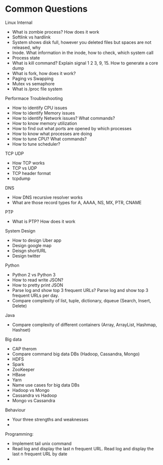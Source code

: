 # Common Questions

Linux Internal
* What is zombie process? How does it work
* Softlink vs hardlink
* System shows disk full, however you deleted files but spaces are not released, why
* Inode. What information in the inode, how to check, which system call
* Process state
* What is kill command? Explain signal 1 2 3, 9, 15. How to generate a core dump
* What is fork, how does it work?
* Paging vs Swapping
* Mutex vs semaphore 
* What is /proc file system

Performace Troubleshooting
* How to identify CPU issues
* How to identify Memory issues
* How to identify Network issues? What commands?
* How to know memory utilization
* How to find out what ports are opened by which processes
* How to know what processes are doing
* How to tune CPU? What commands?
* How to tune scheduler? 

TCP UDP
* How TCP works
* TCP vs UDP
* TCP header format
* tcpdump

DNS
* How DNS recursive resolver works
* What are those record types for A, AAAA, NS, MX, PTR, CNAME

PTP
* What is PTP? How does it work

System Design
* How to design Uber app
* Design google map
* Deisgn shortURL
* Design twitter

Python
* Python 2 vs Python 3
* How to read write JSON?
* How to pretty print JSON
* Parse log and show top 3 frequent URLs? Parse log and show top 3 frequent URLs per day.
* Compare complexity of list, tuple, dictionary, dqueue (Search, Insert, Delete)

Java
* Compare complexity of different containers (Array, ArrayList, Hashmap, Hashset)

Big data
* CAP therom
* Compare command big data DBs (Hadoop, Cassandra, Mongo)
* HDFS
* Spark
* ZooKeeper
* HBase
* Yarn
* Name use cases for big data DBs
* Hadoop vs Mongo
* Cassandra vs Hadoop
* Mongo vs Cassandra

Behaviour
* Your three strengths and weaknesses 
* 

Programming:
* Implement tail unix command
* Read log and display the last n frequent URL. Read log and display the last n frequent URL by date
* 

